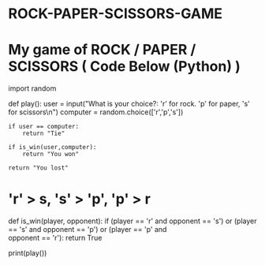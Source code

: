 # ROCK-PAPER-SCISSORS-GAME
# My game of  ROCK / PAPER / SCISSORS ( Code Below (Python) )


        





import random

def play():
    user = input("What is your choice?: 'r' for rock. 'p' for paper, 's' for scissors\n")
    computer = random.choice(['r','p','s'])

    if user == computer:
        return "Tie"

    if is_win(user,computer):
        return "You won"

    return "You lost"

#   'r' > s,     's' > 'p',      'p' > r


def is_win(player, opponent):
    if (player == 'r' and opponent == 's') or (player == 's' and opponent == 'p') or (player == 'p' and \
        opponent == 'r'):
        return True

print(play())
